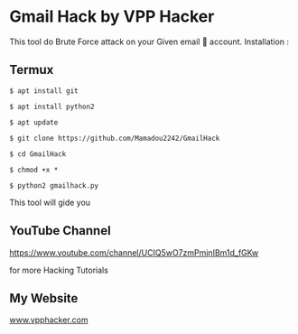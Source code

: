 # Gmail Hack by VPP Hacker

This tool do Brute Force attack on your Given email 📧 account.
Installation :

## Termux 

```
$ apt install git 
```
```
$ apt install python2
```
```
$ apt update 
```
```
$ git clone https://github.com/Mamadou2242/GmailHack
```
```
$ cd GmailHack 
```
```
$ chmod +x *
```
```
$ python2 gmailhack.py
```

This tool will gide you 


## YouTube Channel 

https://www.youtube.com/channel/UCIQ5wO7zmPmjnIBm1d_fGKw

for more Hacking Tutorials

## My Website
www.vpphacker.com
